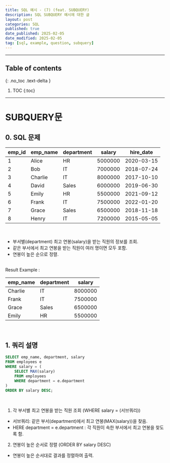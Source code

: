 ```yaml
---
title: SQL 예시 - (7) (feat. SUBQUERY)
description: SQL SUBQUERY 예시에 대한 글
layout: post
categories: SQL
published: true
date_published: 2025-02-05
date_modified: 2025-02-05
tag: [sql, example, question, subquery]
---
```

---
## Table of contents
{: .no_toc .text-delta }

1. TOC
{:toc}
---

<!-- 글의 제목은 #
    나머지 큰 제목은 ##
    이후 나머지는 3개이상 -->

# SUBQUERY문

## 0. SQL 문제

| emp_id | emp_name | department | salary | hire_date |
| --- | --- | --- | --- | --- |
| 1 | Alice | HR | 5000000 | 2020-03-15 |
| 2 | Bob | IT | 7000000 | 2018-07-24 |
| 3 | Charlie | IT | 8000000 | 2017-10-10 |
| 4 | David | Sales | 6000000 | 2019-06-30 |
| 5 | Emily | HR | 5500000 | 2021-09-12 |
| 6 | Frank | IT | 7500000 | 2022-01-20 |
| 7 | Grace | Sales | 6500000 | 2018-11-18 |
| 8 | Henry | IT | 7200000 | 2015-05-05 |

<br>

- 부서별(department) 최고 연봉(salary)을 받는 직원의 정보를 조회.
- 같은 부서에서 최고 연봉을 받는 직원이 여러 명이면 모두 포함.
- 연봉이 높은 순으로 정렬.
<br>
Result Example : <br>

| emp_name | department | salary | 
| --- | --- | --- |  
| Charlie | IT | 8000000 | 
| Frank | IT | 7500000 | 
| Grace | Sales | 6500000 | 
| Emily | HR | 5500000 | 

<br>

## 1. 쿼리 설명
```sql
SELECT emp_name, department, salary
FROM employees e
WHERE salary = (
    SELECT MAX(salary)
    FROM employees
    WHERE department = e.department
)
ORDER BY salary DESC;
```
<br>

1. 각 부서별 최고 연봉을 받는 직원 조회 (WHERE salary = (서브쿼리))
- 서브쿼리: 같은 부서(department)에서 최고 연봉(MAX(salary))을 찾음.
- HERE department = e.department : 각 직원이 속한 부서에서 최고 연봉을 찾도록 함.
2. 연봉이 높은 순서로 정렬 (ORDER BY salary DESC)
- 연봉이 높은 순서대로 결과를 정렬하여 출력.